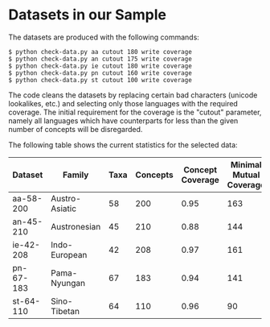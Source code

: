# Datasets in our Sample

The datasets are produced with the following commands:

```shell
$ python check-data.py aa cutout 180 write coverage
$ python check-data.py an cutout 175 write coverage
$ python check-data.py ie cutout 180 write coverage
$ python check-data.py pn cutout 160 write coverage
$ python check-data.py st cutout 100 write coverage
```

The code cleans the datasets by replacing certain bad characters (unicode lookalikes, etc.) and selecting only those languages with the required coverage. The initial requirement for the coverage is the "cutout" parameter, namely all languages which have counterparts for less than the given number of concepts will be disregarded.

The following table shows the current statistics for the selected data:

Dataset | Family | Taxa | Concepts | Concept Coverage | Minimal Mutual Coverage | Average Mutual Coverage
---     | ---    | ---  | ---      | ---              | ---                     | ---
aa-58-200 | Austro-Asiatic | 58 | 200 | 0.95 | 163 | 180
an-45-210 | Austronesian | 45 | 210 | 0.88 | 144 | 165 
ie-42-208 | Indo-European | 42 | 208 | 0.97 | 161 | 197 
pn-67-183 | Pama-Nyungan | 67 | 183 | 0.94 | 141 | 163 
st-64-110 | Sino-Tibetan | 64 | 110 | 0.96 | 90 | 101

